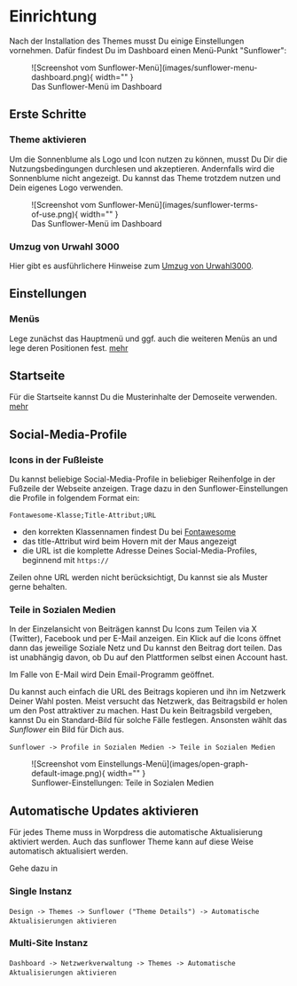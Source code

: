 # Einrichtung

Nach der Installation des Themes musst Du einige Einstellungen vornehmen. Dafür findest Du im Dashboard einen Menü-Punkt "Sunflower":

<figure markdown="span">
  ![Screenshot vom Sunflower-Menü](images/sunflower-menu-dashboard.png){ width="" }
  <figcaption>Das Sunflower-Menü im Dashboard</figcaption>
</figure>


## Erste Schritte

###  Theme aktivieren

Um die Sonnenblume als Logo und Icon nutzen zu können, musst Du Dir die Nutzungsbedingungen durchlesen und akzeptieren. Andernfalls wird die Sonnenblume nicht angezeigt. Du kannst das Theme trotzdem nutzen und Dein eigenes Logo verwenden.

<figure markdown="span">
  ![Screenshot vom Sunflower-Menü](images/sunflower-terms-of-use.png){ width="" }
  <figcaption>Das Sunflower-Menü im Dashboard</figcaption>
</figure>

### Umzug von Urwahl 3000

Hier gibt es ausführlichere Hinweise zum [Umzug von Urwahl3000](urwahl3000.md).

## Einstellungen

### Menüs
Lege zunächst das Hauptmenü und ggf. auch die weiteren Menüs an und lege deren Positionen fest. [mehr](menus.md)

## Startseite
Für die Startseite kannst Du die Musterinhalte der Demoseite verwenden. [mehr](homepage.md)

## Social-Media-Profile

### Icons in der Fußleiste

Du kannst beliebige Social-Media-Profile in beliebiger Reihenfolge in der Fußzeile der Webseite anzeigen. Trage dazu in den Sunflower-Einstellungen die Profile in folgendem Format ein:

```
Fontawesome-Klasse;Title-Attribut;URL
```

- den korrekten Klassennamen findest Du bei [Fontawesome](https://fontawesome.com/icons?d=gallery&p=2&m=free)
- das title-Attribut wird beim Hovern mit der Maus angezeigt
- die URL ist die komplette Adresse Deines Social-Media-Profiles, beginnend mit `https://`

Zeilen ohne URL werden nicht berücksichtigt, Du kannst sie als Muster gerne behalten.

### Teile in Sozialen Medien

In der Einzelansicht von Beiträgen kannst Du Icons zum Teilen via X (Twitter), Facebook und per E-Mail anzeigen. Ein Klick auf die Icons öffnet dann das jeweilige Soziale Netz und Du kannst den Beitrag dort teilen. Das ist unabhängig davon, ob Du auf den Plattformen selbst einen Account hast.

Im Falle von E-Mail wird Dein Email-Programm geöffnet.

Du kannst auch einfach die URL des Beitrags kopieren und ihn im Netzwerk Deiner Wahl posten. Meist versucht das Netzwerk, das Beitragsbild er holen um den Post attraktiver zu machen. Hast Du kein Beitragsbild vergeben, kannst Du ein Standard-Bild für solche Fälle festlegen. Ansonsten wählt das *Sunflower* ein Bild für Dich aus.

`Sunflower -> Profile in Sozialen Medien -> Teile in Sozialen Medien`

<figure markdown="span">
  ![Screenshot vom Einstellungs-Menü](images/open-graph-default-image.png){ width="" }
  <figcaption>Sunflower-Einstellungen: Teile in Sozialen Medien</figcaption>
</figure>


## Automatische Updates aktivieren

Für jedes Theme muss in Worpdress die automatische Aktualisierung aktiviert werden. Auch das sunflower Theme kann auf diese Weise automatisch aktualisiert werden.

Gehe dazu in

### Single Instanz

`Design -> Themes -> Sunflower ("Theme Details") -> Automatische Aktualisierungen aktivieren`

### Multi-Site Instanz

`Dashboard -> Netzwerkverwaltung -> Themes -> Automatische Aktualisierungen aktivieren`
